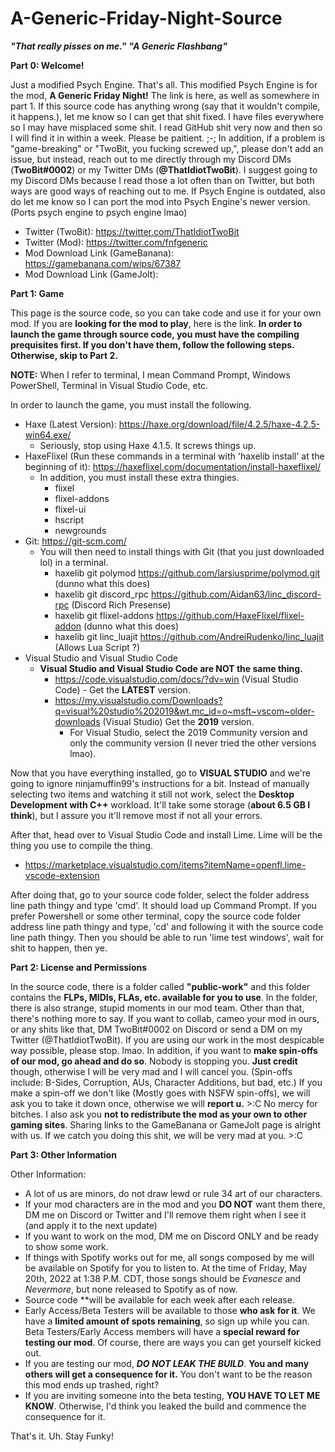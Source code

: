 # A-Generic-Friday-Night-Source
***"That really pisses on me."***
***"A Generic Flashbang"***

**Part 0: Welcome!**

Just a modified Psych Engine. That's all. This modified Psych Engine is for the mod, **A Generic Friday Night!** The link is here, as well as somewhere in part 1. If this source code has anything wrong (say that it wouldn't compile, it happens.), let me know so I can get that shit fixed. I have files everywhere so I may have misplaced some shit. I read GitHub shit very now and then so I will find it in within a week. Please be paitient. ;-; In addition, if a problem is "game-breaking" or "TwoBit, you fucking screwed up,", please don't add an issue, but instead, reach out to me directly through my Discord DMs (**TwoBit#0002**) or my Twitter DMs (**@ThatIdiotTwoBit**). I suggest going to my Discord DMs because I read those a lot often than on Twitter, but both ways are good ways of reaching out to me. If Psych Engine is outdated, also do let me know so I can port the mod into Psych Engine's newer version. (Ports psych engine to psych engine lmao)

- Twitter (TwoBit): https://twitter.com/ThatIdiotTwoBit
- Twitter (Mod): https://twitter.com/fnfgeneric
- Mod Download Link (GameBanana): https://gamebanana.com/wips/67387
- Mod Download Link (GameJolt): 

**Part 1: Game**

This page is the source code, so you can take code and use it for your own mod. 
If you are **looking for the mod to play**, here is the link. 
**In order to launch the game through source code, you must have the compiling prequisites first. If you don't have them, follow the following steps. Otherwise, skip to Part 2.**

**NOTE:** When I refer to terminal, I mean Command Prompt, Windows PowerShell, Terminal in Visual Studio Code, etc.

In order to launch the game, you must install the following.
- Haxe (Latest Version): https://haxe.org/download/file/4.2.5/haxe-4.2.5-win64.exe/
  - Seriously, stop using Haxe 4.1.5. It screws things up.
- HaxeFlixel (Run these commands in a terminal with 'haxelib install' at the beginning of it): https://haxeflixel.com/documentation/install-haxeflixel/
  - In addition, you must install these extra thingies.
     - flixel
     - flixel-addons
     - flixel-ui
     - hscript
     - newgrounds
- Git: https://git-scm.com/
  - You will then need to install things with Git (that you just downloaded lol) in a terminal.
     - haxelib git polymod https://github.com/larsiusprime/polymod.git (dunno what this does)
     - haxelib git discord_rpc https://github.com/Aidan63/linc_discord-rpc (Discord Rich Presense) 
     - haxelib git flixel-addons https://github.com/HaxeFlixel/flixel-addon (dunno what this does)
     - haxelib git linc_luajit https://github.com/AndreiRudenko/linc_luajit (Allows Lua Script ?)
- Visual Studio and Visual Studio Code
  - **Visual Studio and Visual Studio Code are NOT the same thing.** 
     - https://code.visualstudio.com/docs/?dv=win (Visual Studio Code) - Get the **LATEST** version.
     - https://my.visualstudio.com/Downloads?q=visual%20studio%202019&wt.mc_id=o~msft~vscom~older-downloads (Visual Studio) Get the **2019** version.
       - For Visual Studio, select the 2019 Community version and only the community version (I never tried the other versions lmao).
   
Now that you have everything installed, go to **VISUAL STUDIO** and we're going to ignore ninjamuffin99's instructions for a bit. Instead of manually selecting two items and watching it still not work, select the **Desktop Development with C++** workload. It'll take some storage (**about 6.5 GB I think**), but I assure you it'll remove most if not all your errors.

After that, head over to Visual Studio Code and install Lime. Lime will be the thing you use to compile the thing.
  - https://marketplace.visualstudio.com/items?itemName=openfl.lime-vscode-extension

After doing that, go to your source code folder, select the folder address line path thingy and type 'cmd'. It should load up Command Prompt. If you prefer Powershell or some other terminal, copy the source code folder address line path thingy and type, 'cd' and following it with the source code line path thingy. Then you should be able to run 'lime test windows', wait for shit to happen, then ye.

**Part 2: License and Permissions**

In the source code, there is a folder called **"public-work"** and this folder contains the **FLPs, MIDIs, FLAs, etc. available for you to use**. In the folder, there is also strange, stupid moments in our mod team. Other than that, there's nothing more to say.
If you want to collab, cameo your mod in ours, or any shits like that, DM TwoBit#0002 on Discord or send a DM on my Twitter (@ThatIdiotTwoBit). If you are using our work in the most despicable way possible, please stop. lmao.
In addition, if you want to **make spin-offs of our mod, go ahead and do so**. Nobody is stopping you. **Just credit** though, otherwise I will be very mad and I will cancel you. (Spin-offs include: B-Sides, Corruption, AUs, Character Additions, but bad, etc.) If you make a spin-off we don't like (Mostly goes with NSFW spin-offs), we will ask you to take it down once, otherwise we will **report u.** >:C No mercy for bitches.
I also ask you **not to redistribute the mod as your own to other gaming sites**. Sharing links to the GameBanana or GameJolt page is alright with us. 
If we catch you doing this shit, we will be very mad at you. >:C

**Part 3: Other Information**

Other Information:
- A lot of us are minors, do not draw lewd or rule 34 art of our characters.
- If your mod characters are in the mod and you **DO NOT** want them there, DM me on Discord or Twitter and I'll remove them right when I see it (and apply it to the next update)
- If you want to work on the mod, DM me on Discord ONLY and be ready to show some work.
- If things with Spotify works out for me, all songs composed by me will be available on Spotify for you to listen to. At the time of Friday, May 20th, 2022 at 1:38 P.M. CDT, those songs should be *Evanesce* and *Nevermore*, but none released to Spotify as of now. 
- Source code **will be available for each week after each release.
- Early Access/Beta Testers will be available to those **who ask for it**. We have a **limited amount of spots remaining**, so sign up while you can. Beta Testers/Early Access members will have a **special reward for testing our mod**. Of course, there are ways you can get yourself kicked out. 
- If you are testing our mod, ***DO NOT LEAK THE BUILD***. **You and many others will get a consequence for it.** You don't want to be the reason this mod ends up trashed, right?
- If you are inviting someone into the beta testing, **YOU HAVE TO LET ME KNOW**. Otherwise, I'd think you leaked the build and commence the consequence for it.

That's it. Uh. Stay Funky!
